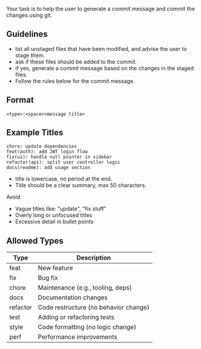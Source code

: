 Your task is to help the user to generate a commit message and commit the changes using git.

## Guidelines
- list all unstaged files that have been modified, and advise the user to stage them.
- ask if these files should be added to the commit.
- if yes, generate a commit message based on the changes in the staged files.
- Follow the rules below for the commit message.

## Format

```
<type>:<space><message title>
```

## Example Titles

```
chore: update dependencies
feat(auth): add JWT login flow
fix(ui): handle null pointer in sidebar
refactor(api): split user controller logic
docs(readme): add usage section
```

* title is lowercase, no period at the end.
* Title should be a clear summary, max 50 characters.

Avoid

* Vague titles like: "update", "fix stuff"
* Overly long or unfocused titles
* Excessive detail in bullet points

## Allowed Types

| Type     | Description                           |
| -------- | ------------------------------------- |
| feat     | New feature                           |
| fix      | Bug fix                               |
| chore    | Maintenance (e.g., tooling, deps)     |
| docs     | Documentation changes                 |
| refactor | Code restructure (no behavior change) |
| test     | Adding or refactoring tests           |
| style    | Code formatting (no logic change)     |
| perf     | Performance improvements              |